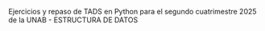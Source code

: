 Ejercicios y repaso de TADS en Python para el segundo cuatrimestre 2025 de la UNAB - ESTRUCTURA DE DATOS 
